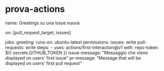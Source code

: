 # prova-actions

name: Greetings su una issue nuova

on: [pull_request_target, issues]

jobs:
  greeting:
    runs-on: ubuntu-latest
    permissions:
      issues: write
      pull-requests: write
    steps:
    - uses: actions/first-interaction@v1
      with:
        repo-token: ${{ secrets.GITHUB_TOKEN }}
        issue-message: "Messaggio che viene displayed on users' first issue"
        pr-message: "Message that will be displayed on users' first pull request"
